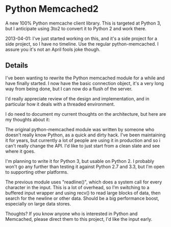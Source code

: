 Python Memcached2
=================

A new 100% Python memcache client library.  This is targeted at Python 3,
but I anticipate using 3to2 to convert it to Python 2 and work there.

2013-04-01: I've just started working on this, and it's a side project for a
side project, so I have no timeline.  Use the regular python-memcached.
I assure you it's not an April fools joke though.

Details
-------

I've been wanting to rewrite the Python memcached module for a while and
have finally started. I now have the basic connection object, it's a
very long way from being done, but I can now do a flush of the server.

I'd really appreciate review of the design and implementation, and in
particular how it deals with a threaded environment.

I do need to document my current thoughts on the architecture, but here
are my thoughts about it:

The original python-memcached module was written by someone who doesn't
really know Python, as a quick and dirty hack.  I've been maintaining
it for years, but currently a lot of people are using it in production
and so i can't really change the API.  I'd like to just start from a
clean slate and see where it goes.

I'm planning to write it for Python 3, but usable on Python 2.  I
probably won't go any further than testing it against Python 2.7 and 3.3,
but I'm open to supporting other platforms.

The previous module uses "readline()", which does a system call for every
character in the input.  This is a lot of overhead, so I'm switching to
a buffered input wrapper and using recv() to read large blocks of data,
then search for the newline or other data.  Should be a big performance
boost, especially on large data stores.

Thoughts?  If you know anyone who is interested in Python and Memcached,
please direct them to this project, I'd like the input early.
